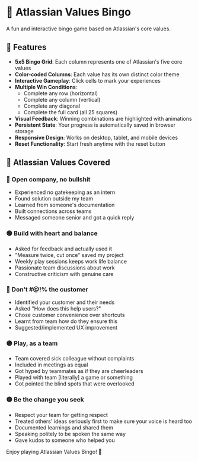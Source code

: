 # 🎯 Atlassian Values Bingo

A fun and interactive bingo game based on Atlassian's core values.
## 🌟 Features

- **5x5 Bingo Grid**: Each column represents one of Atlassian's five core values
- **Color-coded Columns**: Each value has its own distinct color theme
- **Interactive Gameplay**: Click cells to mark your experiences
- **Multiple Win Conditions**: 
  - Complete any row (horizontal)
  - Complete any column (vertical) 
  - Complete any diagonal
  - Complete the full card (all 25 squares)
- **Visual Feedback**: Winning combinations are highlighted with animations
- **Persistent State**: Your progress is automatically saved in browser storage
- **Responsive Design**: Works on desktop, tablet, and mobile devices
- **Reset Functionality**: Start fresh anytime with the reset button

## 🎨 Atlassian Values Covered

### 🔴 Open company, no bullshit
- Experienced no gatekeeping as an intern
- Found solution outside my team
- Learned from someone's documentation
- Built connections across teams
- Messaged someone senior and got a quick reply

### 🟢 Build with heart and balance
- Asked for feedback and actually used it
- "Measure twice, cut once" saved my project
- Weekly play sessions keeps work life balance
- Passionate team discussions about work
- Constructive criticism with genuine care

### 🔵 Don't #@!% the customer
- Identified your customer and their needs
- Asked "How does this help users?"
- Chose customer convenience over shortcuts
- Learnt from team how do they ensure this
- Suggested/implemented UX improvement

### 🟣 Play, as a team
- Team covered sick colleague without complaints
- Included in meetings as equal
- Got hyped by teammates as if they are cheerleaders
- Played with team [literally] a game or something
- Got pointed the blind spots that were overlooked

### 🟡 Be the change you seek
- Respect your team for getting respect
- Treated others' ideas seriously first to make sure your voice is heard too
- Documented learnings and shared them
- Speaking politely to be spoken the same way
- Gave kudos to someone who helped you


Enjoy playing Atlassian Values Bingo! 🎉
